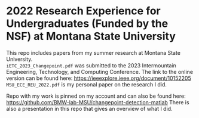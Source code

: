 # 2022 Research Experience for Undergraduates (Funded by the NSF) at Montana State University
This repo includes papers from my summer research at Montana State University.\
`iETC_2023_Changepoint.pdf` was submitted to the 2023 Intermountain Engineering, Technology, and Computing Conference. The link to the online version can be found here: https://ieeexplore.ieee.org/document/10152205 \
`MSU_ECE_REU_2022.pdf` is my personal paper on the research I did.

Repo with my work is pinned on my account and can also be found here: https://github.com/BMW-lab-MSU/changepoint-detection-matlab
There is also a presentation in this repo that gives an overview of what I did.
